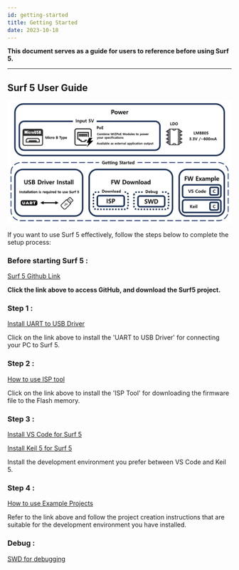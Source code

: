 ```yaml
---
id: getting-started
title: Getting Started
date: 2023-10-18
---
```


**This document serves as a guide for users to reference before using Surf 5.**

-----

## Surf 5 User Guide

<img src="/img/osh/surf5/surf5-gettingstarted.png" />

If you want to use Surf 5 effectively, follow the steps below to complete the setup process:

### Before starting Surf 5 :

[Surf 5 Github Link](https://github.com/Wiznet/W7500x-Surf5/tree/main)

**Click the link above to access GitHub, and download the Surf5 project.**

### Step 1 : 
[Install UART to USB Driver](install-usb-driver.md)

Click on the link above to install the 'UART to USB Driver' for connecting your PC to Surf 5.

### Step 2 :
[How to use ISP tool](flashing-surf5.md)

Click on the link above to install the 'ISP Tool' for downloading the firmware file to the Flash memory.


### Step 3 : 
[Install VS Code for Surf 5](install-vscode-guide.md)

[Install Keil 5 for Surf 5](install-keil-guide.md)

Install the development environment you prefer between VS Code and Keil 5.


### Step 4 : 
[How to use Example Projects](fw-examples.md)

Refer to the link above and follow the project creation instructions that are suitable for the development environment you have installed.


### Debug : 
[SWD for debugging](debugger-surf5.md)










